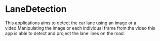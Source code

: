 # LaneDetection
This applications aims to detect the car lane using an image or a video.Manipulating the image or each individual frame from the video this app is able to detect and project the lane lines on the road.
